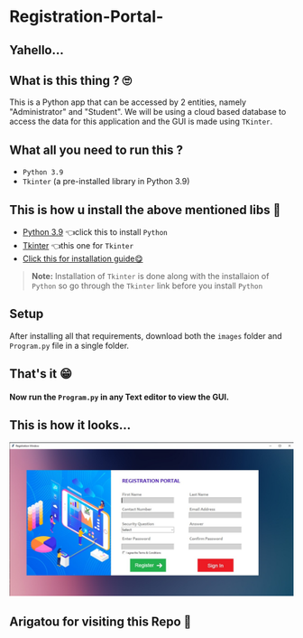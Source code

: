 # Registration-Portal-


## Yahello...


## What is this thing ? 🙄
This is a Python app that can be accessed by 2 entities, namely "Administrator" and "Student". We will be using a cloud based database to access the data for this application and the GUI is made using `TKinter`.


## What all you need to run this ?
* `Python 3.9`
* `Tkinter` (a pre-installed library in Python 3.9)

## This is how u install the above mentioned libs 😤
* [Python 3.9](https://www.python.org/downloads/release/python-392/) 👈click this to install `Python`
* [Tkinter](https://tkdocs.com/tutorial/install.html) 👈this one for `Tkinter`
* [Click this for installation guide😋](https://www.youtube.com/watch?v=IDo_Gsv3KVk)

> **Note:** Installation of `Tkinter` is done along with the installaion of `Python` so go through the `Tkinter` link before you install `Python` 
 
 ## Setup
After installing all that requirements, download both the `images` folder and `Program.py` file in a single folder.
 
 ## That's it 😁
 #### Now run the `Program.py` in any Text editor to view the GUI.
 
 ## This is how it looks...
 ![](images/app_eg.jpeg)
## Arigatou for visiting this Repo 👊
